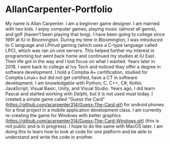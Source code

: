 # AllanCarpenter-Portfolio
My name is Allan Carpenter. I am a beginner game designer. I am married with two kids. I enjoy computer games, playing music (almost all genre), and golf (haven't been playing that long). 
I have been going to college since 1991 at IU in Bloomington. During my time in Bloomington, I was introduced to C language and LPmud gaming (which uses a C-type language called LPC), 
which was ran on unix servers. This helped further my interest in programming but went back home and continued my studies at IU East. Then life got in the way and I lost
focus on what I wanted. Years later in 2018, I went back to college at Ivy Tech and noticed they offer a degree in software development. I hold a Comptia A+ certification, studied for Comptia
Linux+ but did not get certified, have a CT in software development. 
I am knowledgable with Python, C, C++, C#, Kotlin, JavaScript, Visual Basic, Unity, and Visual Studio. Years ago, I did learn Pascal and started working with Delphi, but it is not used must today.
I created a simple game called "Guess the Card" (https://github.com/acarpenter314/Guess-The-Card.git) for android phones for a final project in a mobile application development class. I am currently 
re-creating the game for Windows with better graphics (https://github.com/acarpenter314/Guess-The-Card-Windows.git) (this is not public and is in progress). I hope to do the same with MacOS later. 
I am doing this to learn how to look at code for one platform and be able to understand and write the code in another.
